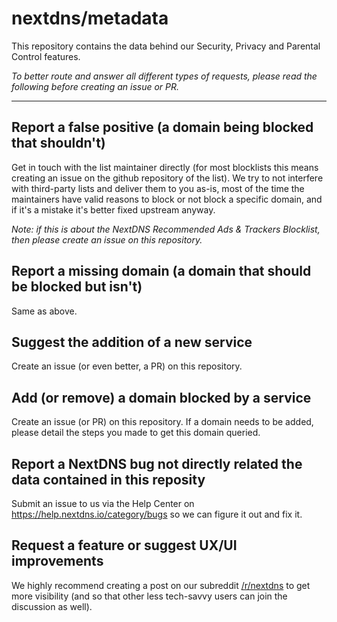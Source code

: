 # nextdns/metadata

This repository contains the data behind our Security, Privacy and Parental Control features.

*To better route and answer all different types of requests, please read the following before creating an issue or PR.*

---

## Report a false positive (a domain being blocked that shouldn't)
Get in touch with the list maintainer directly (for most blocklists this means creating an issue on the github repository of the list). We try to not interfere with third-party lists and deliver them to you as-is, most of the time the maintainers have valid reasons to block or not block a specific domain, and if it's a mistake it's better fixed upstream anyway.

*Note: if this is about the NextDNS Recommended Ads & Trackers Blocklist, then please create an issue on this repository.*

## Report a missing domain (a domain that should be blocked but isn't)
Same as above.

## Suggest the addition of a new service
Create an issue (or even better, a PR) on this repository.

## Add (or remove) a domain blocked by a service
Create an issue (or PR) on this repository. If a domain needs to be added, please detail the steps you made to get this domain queried.

## Report a NextDNS bug not directly related the data contained in this reposity
Submit an issue to us via the Help Center on https://help.nextdns.io/category/bugs so we can figure it out and fix it.

## Request a feature or suggest UX/UI improvements
We highly recommend creating a post on our subreddit [/r/nextdns](https://www.reddit.com/r/nextdns) to get more visibility (and so that other less tech-savvy users can join the discussion as well).

